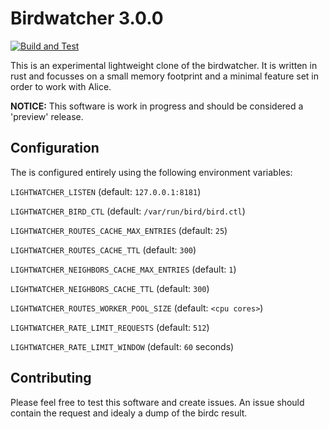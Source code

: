 # Birdwatcher 3.0.0

[![Build and Test](https://github.com/alice-lg/lightwatcher/actions/workflows/rust.yml/badge.svg)](https://github.com/alice-lg/lightwatcher/actions/workflows/rust.yml)

This is an experimental lightweight clone of the birdwatcher.
It is written in rust and focusses on a small memory footprint
and a minimal feature set in order to work with Alice.

**NOTICE:** This software is work in progress and should be
considered a 'preview' release.

## Configuration

The is configured entirely using the following environment variables:

`LIGHTWATCHER_LISTEN` (default: `127.0.0.1:8181`)

`LIGHTWATCHER_BIRD_CTL`  (default: `/var/run/bird/bird.ctl`)

`LIGHTWATCHER_ROUTES_CACHE_MAX_ENTRIES` (default: `25`)

`LIGHTWATCHER_ROUTES_CACHE_TTL` (default: `300`)

`LIGHTWATCHER_NEIGHBORS_CACHE_MAX_ENTRIES` (default: `1`)

`LIGHTWATCHER_NEIGHBORS_CACHE_TTL` (default: `300`)

`LIGHTWATCHER_ROUTES_WORKER_POOL_SIZE` (default: `<cpu cores>`)

`LIGHTWATCHER_RATE_LIMIT_REQUESTS` (default: `512`)

`LIGHTWATCHER_RATE_LIMIT_WINDOW`  (default: `60` seconds)


## Contributing

Please feel free to test this software and create issues.
An issue should contain the request and idealy a dump of
the birdc result.


